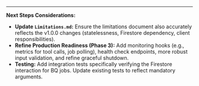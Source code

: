 
---

**Next Steps Considerations:**

*   **Update `Limitations.md`:** Ensure the limitations document also accurately reflects the v1.0.0 changes (statelessness, Firestore dependency, client responsibilities).
*   **Refine Production Readiness (Phase 3):** Add monitoring hooks (e.g., metrics for tool calls, job polling), health check endpoints, more robust input validation, and refine graceful shutdown.
*   **Testing:** Add integration tests specifically verifying the Firestore interaction for BQ jobs. Update existing tests to reflect mandatory arguments.
